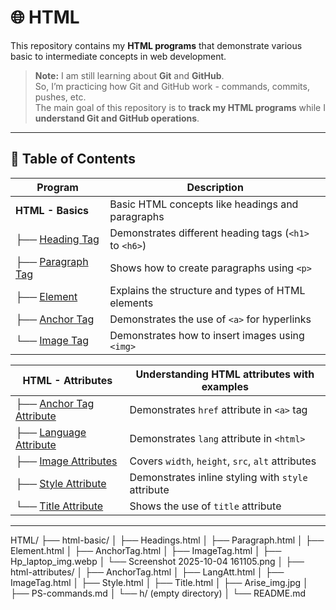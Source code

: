 # 🌐 HTML

This repository contains my **HTML programs** that demonstrate various basic to intermediate concepts in web development.

> **Note:** I am still learning about **Git** and **GitHub**.  
> So, I’m practicing how Git and GitHub work - commands, commits, pushes, etc.  
> The main goal of this repository is to **track my HTML programs** while I **understand Git and GitHub operations**.

---

## 📘 Table of Contents

| Program | Description |
|----------|-------------|
| **HTML - Basics** | Basic HTML concepts like headings and paragraphs |
| ├── [Heading Tag](html-basic/headings.html) | Demonstrates different heading tags (`<h1>` to `<h6>`) |
| ├── [Paragraph Tag](html-basic/paragraph.html) | Shows how to create paragraphs using `<p>` |
| ├── [Element](html-basic/Element.html) | Explains the structure and types of HTML elements |
| ├── [Anchor Tag](html-basic/AnchorTag.html) | Demonstrates the use of `<a>` for hyperlinks |
| └── [Image Tag](html-basic/ImageTag.html) | Demonstrates how to insert images using `<img>` |

| **HTML - Attributes** | Understanding HTML attributes with examples |
|------------------------|---------------------------------------------|
| ├── [Anchor Tag Attribute](html-attributes/AnchorTag.html) | Demonstrates `href` attribute in `<a>` tag |
| ├── [Language Attribute](html-attributes/langatt.html) | Demonstrates `lang` attribute in `<html>` |
| ├── [Image Attributes](html-attributes/ImageTag.html) | Covers `width`, `height`, `src`, `alt` attributes |
| ├── [Style Attribute](html-attributes/Style.html) | Demonstrates inline styling with `style` attribute |
| └── [Title Attribute](html-attributes/Title.html) | Shows the use of `title` attribute |

---

HTML/
├── html-basic/
│ ├── Headings.html
│ ├── Paragraph.html
│ ├── Element.html
│ ├── AnchorTag.html
│ ├── ImageTag.html
│ ├── Hp_laptop_img.webp
│ └── Screenshot 2025-10-04 161105.png
│
├── html-attributes/
│ ├── AnchorTag.html
│ ├── LangAtt.html
│ ├── ImageTag.html
│ ├── Style.html
│ ├── Title.html
│ ├── Arise_img.jpg
│ ├── PS-commands.md
│ └── h/ (empty directory)
│
└── README.md